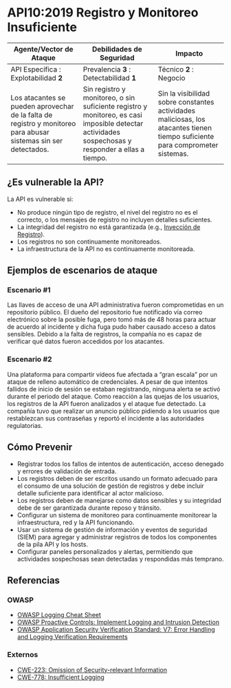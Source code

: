 API10:2019 Registro y Monitoreo Insuficiente
============================================

|Agente/Vector de Ataque | Debilidades de Seguridad | Impacto |
| - | - | - |
| API Específica : Explotabilidad **2** | Prevalencia **3** : Detectabilidad **1** | Técnico **2** : Negocio |
| Los atacantes se pueden aprovechar de la falta de registro y monitoreo para abusar sistemas sin ser detectados. | Sin registro y monitoreo, o sin suficiente registro y monitoreo, es casi imposible detectar actividades sospechosas y responder a ellas a tiempo. | Sin la visibilidad sobre constantes actividades maliciosas, los atacantes tienen tiempo suficiente para comprometer sistemas.|

## ¿Es vulnerable la API?

La API es vulnerable si:

* No produce ningún tipo de registro, el nivel del registro no es el correcto, o
 los mensajes de registro no incluyen detalles suficientes.
* La integridad del registro no está garantizada
(e.g., [Inyección de Registro][1]).
* Los registros no son continuamente monitoreados.
* La infraestructura de la API no es continuamente monitoreada.

## Ejemplos de escenarios de ataque

### Escenario #1
Las llaves de acceso de una API administrativa fueron comprometidas en un
repositorio público. El dueño del repositorio fue notificado vía correo
electrónico sobre la posible fuga, pero tomó más de 48 horas para actuar de
acuerdo al incidente y dicha fuga pudo haber causado acceso a datos sensibles.
Debido a la falta de registros, la compañía no es capaz de verificar qué datos
fueron accedidos por los atacantes.

### Escenario #2
Una plataforma para compartir vídeos fue afectada a “gran escala” por un ataque
de relleno automático de credenciales. A pesar de que intentos fallidos de
inicio de sesión se estaban registrando, ninguna alerta se activó durante el
periodo del ataque. Como reacción a las quejas de los usuarios, los registros
de la API fueron analizados y el ataque fue detectado. La compañía tuvo que
realizar un anuncio público pidiendo a los usuarios que restablezcan sus
contraseñas y reportó el incidente a las autoridades regulatorias.  

## Cómo Prevenir
* Registrar todos los fallos de intentos de autenticación, acceso denegado y
errores de validación de entrada.
* Los registros deben de ser escritos usando un formato adecuado para el consumo
de una solución de gestión de registros y debe incluir detalle suficiente para
identificar al actor malicioso.
* Los registros deben de manejarse como datos sensibles y su integridad debe de
ser garantizada durante reposo y tránsito.
* Configurar un sistema de monitoreo para continuamente monitorear la
infraestructura, red y la API funcionando.
* Usar un sistema de gestión de información y eventos de seguridad (SIEM) para
agregar y administrar registros de todos los componentes de la pila API y los
hosts.
* Configurar paneles personalizados y alertas, permitiendo que actividades
sospechosas sean detectadas y respondidas más temprano.


## Referencias

### OWASP

* [OWASP Logging Cheat Sheet][2]
* [OWASP Proactive Controls: Implement Logging and Intrusion Detection][3]
* [OWASP Application Security Verification Standard: V7: Error Handling and Logging Verification Requirements][4]

### Externos

* [CWE-223: Omission of Security-relevant Information][5]
* [CWE-778: Insufficient Logging][6]

[1]: https://www.owasp.org/index.php/Log_Injection
[2]: https://www.owasp.org/index.php/Logging_Cheat_Sheet
[3]: https://www.owasp.org/index.php/OWASP_Proactive_Controls
[4]: https://github.com/OWASP/ASVS/blob/master/4.0/en/0x15-V7-Error-Logging.md
[5]: https://cwe.mitre.org/data/definitions/223.html
[6]: https://cwe.mitre.org/data/definitions/778.html
